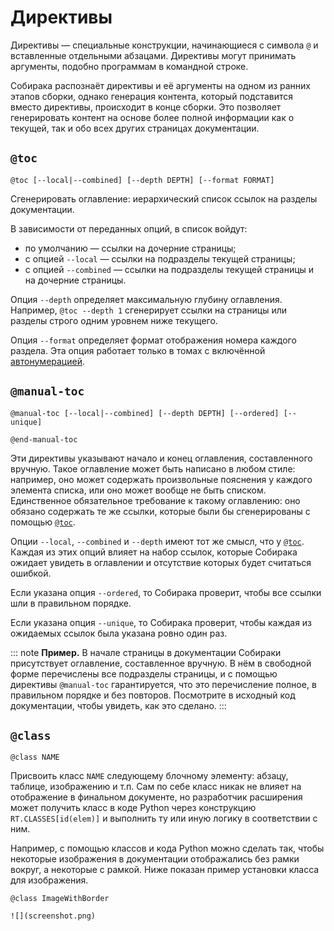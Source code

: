 # Директивы

Директивы — специальные конструкции, начинающиеся с символа `@` и вставленные отдельными абзацами. Директивы могут принимать аргументы, подобно программам в командной строке.

Собирака распознаёт директивы и её аргументы на одном из ранних этапов сборки, однако генерация контента, который подставится вместо директивы, происходит в конце сборки. Это позволяет генерировать контент на основе более полной информации как о текущей, так и обо всех других страницах документации.

## `@toc`

```
@toc [--local|--combined] [--depth DEPTH] [--format FORMAT]
```

Сгенерировать оглавление: иерархический список ссылок на разделы документации.

В зависимости от переданных опций, в список войдут:

- по умолчанию — ссылки на дочерние страницы;
- с опцией `--local` — ссылки на подразделы текущей страницы;
- с опцией `--combined` — ссылки на подразделы текущей страницы и на дочерние страницы.

Опция `--depth` определяет максимальную глубину оглавления. Например, `@toc --depth 1` сгенерирует ссылки на страницы или разделы строго одним уровнем ниже текущего.

Опция `--format` определяет формат отображения номера каждого раздела. Эта опция работает только в томах с включённой [автонумерацией](../11-overview/02-files.md#autonumeration).

## `@manual-toc`

```
@manual-toc [--local|--combined] [--depth DEPTH] [--ordered] [--unique]

@end-manual-toc
```

Эти директивы указывают начало и конец оглавления, составленного вручную. Такое оглавление может быть написано в любом стиле: например, оно может содержать произвольные пояснения у каждого элемента списка, или оно может вообще не быть списком. Единственное обязательное требование к такому оглавлению: оно обязано содержать те же ссылки, которые были бы сгенерированы с помощью [`@toc`](#toc).

Опции `--local`, `--combined` и `--depth` имеют тот же смысл, что у [`@toc`](#toc). Каждая из этих опций влияет на набор ссылок, которые Собирака ожидает увидеть в оглавлении и отсутствие которых будет считаться ошибкой.

Если указана опция `--ordered`, то Собирака проверит, чтобы все ссылки шли в правильном порядке.

Если указана опция `--unique`, то Собирака проверит, чтобы каждая из ожидаемых ссылок была указана ровно один раз.

::: note
**Пример.** В начале страницы [](1-links.md) в документации Собираки присутствует оглавление, составленное вручную. В нём в свободной форме перечислены все подразделы страницы, и с помощью директивы `@manual-toc` гарантируется, что это перечисление полное, в правильном порядке и без повторов. Посмотрите в исходный код документации, чтобы увидеть, как это сделано.
:::

## `@class`

```
@class NAME
```

Присвоить класс `NAME` следующему блочному элементу: абзацу, таблице, изображению и т.п. Сам по себе класс никак не влияет на отображение в финальном документе, но разработчик расширения может получить класс в коде Python через конструкцию `RT.CLASSES[id(elem)]` и выполнить ту или иную логику в соответствии с ним.

Например, с помощью классов и кода Python можно сделать так, чтобы некоторые изображения в документации отображались без рамки вокруг, а некоторые с рамкой. Ниже показан пример установки класса для изображения.

```
@class ImageWithBorder

![](screenshot.png)
```